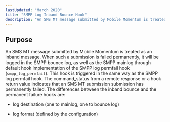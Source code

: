 ```yaml
---
lastUpdated: "March 2020"
title: "SMPP Log Inband Bounce Hook"
description: "An SMS MT message submitted by Mobile Momentum is treated as an inband message When such a submission is failed permanently it will be logged in the SMPP bounce log as well as the SMPP mainlog through default hook implementation of the SMPP log permfail hook smpp log permfail This..."
---
```



## <a name="SMPPLogInbandBounceHook.purpose"></a> Purpose

An SMS MT message submitted by Mobile Momentum is treated as an inband message. When such a submission is failed permanently, it will be logged in the SMPP bounce log, as well as the SMPP mainlog through default hook implementation of the SMPP log permfail hook (`smpp_log_permfail`). This hook is triggered in the same way as the SMPP log permfail hook. The command_status from a remote response or a hook return value indicates that an SMS MT submission submission has permanently failed. The differences between the inband bounce and the permanent failure hooks are:

*   log destination (one to mainlog, one to bounce log)

*   log format (defined by the configuration)